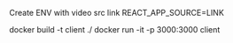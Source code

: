 Create ENV with video src link
REACT_APP_SOURCE=LINK

docker build -t client ./
docker run -it -p 3000:3000 client
